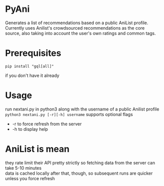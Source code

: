 # PyAni
Generates a list of recommendations based on a public AniList profile.  
Currently uses Anilist's crowdsourced recommendations as the core source, also taking into account the user's own ratings and common tags.
# Prerequisites
    pip install "gql[all]"
if you don't have it already
# Usage
run nextani.py in python3 along with the username of a public Anilist profile  
```python3 nextani.py [-r][-h] username```
supports optional flags
- -r to force refresh from the server
- -h to display help
# AniList is mean
they rate limit their API pretty strictly so fetching data from the server can take 5-10 minutes  
data is cached locally after that, though, so subsequent runs are quicker unless you force refresh
